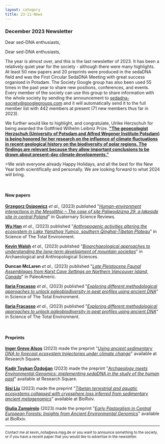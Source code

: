 ```yaml
---
layout: category
title: 23-11-News
---
```


<div class="section">
<h3 class="section-title underline">December 2023 Newsletter</h3>
</div>

<p>Dear sed-DNA enthusiasts,</p>
<div class="intro">
<p> Dear sed-DNA enthusiasts,

The year is almost over, and this is the last newsletter of 2023. It has been a relatively quiet year for the society - although there were many highlights. At least 50 new papers and 20 preprints were produced in the sedaDNA field and was the First Circular SedaDNA Meeting with great success organised in Potsdam. The Society Google group has also been used 55 times in the past year to share new positions, conferences, and events. Every member of the society can use this group to share information with the whole society by sending the announcement to sedadna-society@googlegroups.com and it will automatically send it to the full member list with 442 members at present (71 new members thus far in 2023).</p>

</p>We further would like to highlight, and congratulate, Ulrike Herzschuh for being awarded the Gottfried Wilhelm Leibniz Prize. 
 <a href="https://docs.google.com/forms/d/1-8Wct-4bm0t0U4gApA92XDzlRM1B1WgIJdi-ihtWEcI/prefill" target="_blank"><b>"The geoecologist Herzschuh (University of Potsdam and Alfred Wegener Institute Potsdam) is being honored for her research on the influence of climate fluctuations in recent geological history on the biodiversity of polar regions. The findings are relevant because they allow important conclusions to be drawn about present-day climate developments."</b></a></p>


</p>>We wish everyone already Happy Holidays, and all the best for the New Year both scientifically and personally. We are looking forward to what 2024 will bring. </p> 

<br>
<div class="intro">
<h4 class="section-title underline">New papers</h4>

<p><a href="https://www.researchgate.net/profile/Grzegorz-Osipowicz" target="_blank"><b>Grzegorz Osipowicz</b></a> <i> et al.,</i> (2023) published "<a href="https://doi.org/10.1016/j.quascirev.2023.108388" target="_blank"><u><i>Human-environment interactions in the Mesolithic – The case of site Paliwodzizna 29, a lakeside site in central Poland</i></u></a>" in Quaternary Science Reviews.</p>

<p><a href="https://www.researchgate.net/profile/Wu-Han-25" target="_blank"><b>Wu Han</b></a> <i> et al.,</i> (2023) published "<a href="https://doi.org/10.1016/j.scitotenv.2023.166715" target="_blank"><u><i>Anthropogenic activities altering the ecosystem in Lake Yamzhog Yumco, southern Qinghai-Tibetan Plateau</i></u></a>" in Science of The Total Environment.</p>

<p><a href="https://www.researchgate.net/profile/Kevin-Walsh-16" target="_blank"><b>Kevin Walsh</b></a> <i> et al.,</i> (2023) published "<a href="https://doi.org/10.1007/s12520-023-01889-z" target="_blank"><u><i>Bioarchaeological approaches to understanding the long-term development of mountain societies</i></u></a>" in Archaeological and Anthropological Sciences.</p>

<p><b>Duncan McLaren</b> <i> et al.,</i> (2023) published "<a href="https://doi.org/10.1080/20555563.2023.2272120" target="_blank"><u><i>Late Pleistocene Faunal Assemblages from Karst Cave Settings on Northern Vancouver Island, Canada</i></u></a>" in PaleoAmeric.</p>

<p><a href="https://www.researchgate.net/profile/Ilaria-Fracasso" target="_blank"><b>Ilaria Fracasso</b></a> <i> et al.,</i> (2023) published "<a href="https://doi.org/10.1016/j.scitotenv.2023.168159" target="_blank"><u><i>Exploring different methodological approaches to unlock paleobiodiversity in peat profiles using ancient DNA</i></u></a>" in Science of The Total Environment.</p>


<p><a href="https://www.researchgate.net/profile/Ilaria-Fracasso" target="_blank"><b>Ilaria Fracasso</b></a> <i> et al.,</i> (2023) published "<a href="https://doi.org/10.1016/j.scitotenv.2023.168159" target="_blank"><u><i>Exploring different methodological approaches to unlock paleobiodiversity in peat profiles using ancient DNA</i></u></a>" in Science of The Total Environment.</p>

<br>

<div class="intro">
<h4 class="section-title underline">Preprints</h4>

<p><a href="https://www.researchgate.net/profile/Kadir-Oezdogan" target="_blank"><b>Inger Greve Alsos</b></a> (2023) made the preprint "<a href="https://doi.org/10.21203/rs.3.rs-3542192/v1" target="_blank"><u><i>Using ancient sedimentary DNA to forecast ecosystem trajectories under climate change</i></u></a>" available at Research Square.</p>

<p><a href="https://www.researchgate.net/profile/Kadir-Oezdogan" target="_blank"><b>Kadir Toykan Özdoğan</b></a> (2023) made the preprint "<a href="https://doi.org/10.21203/rs.3.rs-3568244/v1" target="_blank"><u><i>Archaeology meets Environmental Genomics: implementing sedaDNA in the study of the human past</i></u></a>" available at Research Square.</p>

<p><a href="https://www.researchgate.net/profile/Sisi-Liu" target="_blank"><b>Sisi Liu</b></a> (2023) made the preprint "<a href="https://doi.org/10.1101/2023.11.21.568092" target="_blank"><u><i>Tibetan terrestrial and aquatic ecosystems collapsed with cryosphere loss inferred from sedimentary ancient metagenomics</i></u></a>" available at BioRxiv.</p>

<p><a href="https://www.researchgate.net/profile/Giulia-Zampirolo-2" target="_blank"><b>Giulia Zampirolo</b></a> (2023) made the preprint "<a href="https://doi.org/10.1101/2023.12.01.569562" target="_blank"><u><i>Early Pastoralism in Central European Forests: Insights from Ancient Environmental Genomics</i></u></a>" available at BioRxiv.</p>

<hr />
<p><small>Contact me at kevin_nota@eva.mpg.de or you want to announce something to the society, or if you have a recent paper that you would like to advertise in the newsletter.</small></p>
